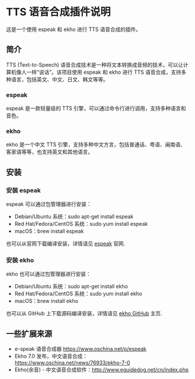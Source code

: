 # TTS 语音合成插件说明

这是一个使用 espeak 和 ekho 进行 TTS 语音合成的插件。

## 简介
TTS (Text-to-Speech) 语音合成技术是一种将文本转换成音频的技术，可以让计算机像人一样“说话”。该项目使用 espeak 和 ekho 进行 TTS 语音合成，支持多种语言，包括英文、中文、日文、韩文等等。

### espeak
espeak 是一款轻量级的 TTS 引擎，可以通过命令行进行调用，支持多种语言和音色。

### ekho
ekho 是一个中文 TTS 引擎，支持多种中文方言，包括普通话、粤语、闽南语、客家语等等，也支持英文和其他语言。

## 安装

### 安装 espeak
espeak 可以通过包管理器进行安装：

- Debian/Ubuntu 系统：sudo apt-get install espeak
- Red Hat/Fedora/CentOS 系统：sudo yum install espeak
- macOS：brew install espeak

也可以从官网下载编译安装，详情请见 [espeak](https://espeak.sourceforge.net/) 官网.

### 安装 ekho

ekho 也可以通过包管理器进行安装：

- Debian/Ubuntu 系统：sudo apt-get install ekho
- Red Hat/Fedora/CentOS 系统：sudo yum install ekho
- macOS：brew install ekho


也可以从 GitHub 上下载源码编译安装，详情请见 [ekho GitHub](https://github.com/hgneng/ekho) 主页.


## 一些扩展来源

- e-speak 语音合成器 https://www.oschina.net/p/espeak
- Ekho 7.0 发布，中文语音合成：https://www.oschina.net/news/76933/ekho-7-0
- Ekho(余音) - 中文语音合成软件：http://www.eguidedog.net/cn/index.php